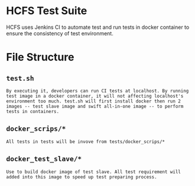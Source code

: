 HCFS Test Suite
===============================

HCFS uses Jenkins CI to automate test and run tests in docker container to ensure the consistency of test environment.

# File Structure #

## `test.sh` ##
    By executing it, developers can run CI tests at localhost. By running test image in a docker container, it will not affecting localhost's environment too much. test.sh will first install docker then run 2 images -- test slave image and swift all-in-one image -- to perform tests in containers.

## `docker_scrips/*` ##
    All tests in tests will be invove from tests/docker_scrips/*

## `docker_test_slave/*` ##
    Use to build docker image of test slave. All test requirement will added into this image to speed up test preparing process.
